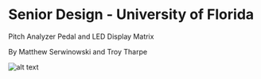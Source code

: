 # Senior Design - University of Florida

Pitch Analyzer Pedal and LED Display Matrix

By Matthew Serwinowski and Troy Tharpe

![alt text](https://github.com/meserwinowski/Senior_Design/blob/master/final_poster_board.png)